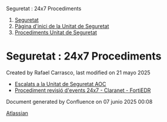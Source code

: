 Seguretat : 24x7 Procediments  

1.  [Seguretat](index.md)
2.  [Pàgina d'inici de la Unitat de Seguretat](15368362.md)
3.  [Procediments Unitat de Seguretat](Procediments-Unitat-de-Seguretat_81856210.md)

Seguretat : 24x7 Procediments
=============================

Created by Rafael Carrasco, last modified on 21 mayo 2025

*   [Escalats a la Unitat de Seguretat AOC](Escalats-a-la-Unitat-de-Seguretat-AOC_128647715.md)
*   [Procediment revisió d'events 24x7 - Claranet - FortiEDR](124911683.md)

Document generated by Confluence on 07 junio 2025 00:08

[Atlassian](http://www.atlassian.com/)